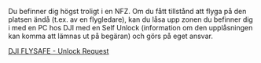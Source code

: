 ﻿Du befinner dig högst troligt i en NFZ. Om du fått tillstånd att flyga på den platsen ändå (t.ex. av en flygledare), kan du låsa upp zonen du befinner dig i med en PC hos DJI med en Self Unlock (information om den upplåsningen kan komma att lämnas ut på begäran) och görs på eget ansvar. 

[DJI FLYSAFE - Unlock Request](https://www.dji.com/se/flysafe/self-unlock)